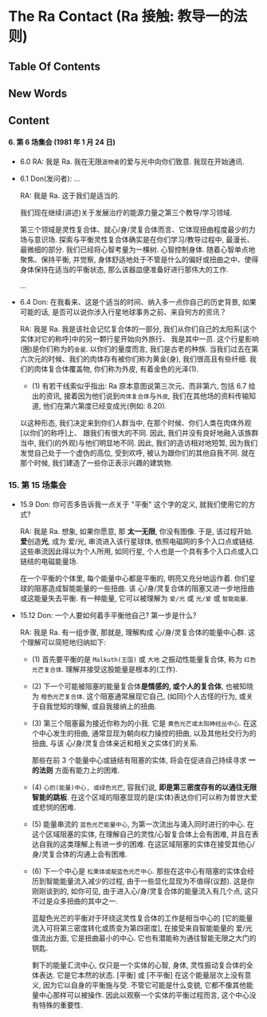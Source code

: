 # The Ra Contact (Ra 接触: 教导一的法则)

## Table Of Contents



## New Words



## Content

#### 6. 第 6 场集会 (1981 年 1 月 24 日)
- 6.0 RA: 我是 Ra. 我在无限`造物者`的爱与光中向你们致意. 我现在开始通讯.

- 6.1 Don(发问者): ...

  RA: 我是 Ra. 这于我们是适当的.
  
  我们现在继续(讲述)关于发展治疗的能源力量之第三个教导/学习领域. 
  
  第三个领域是灵性复合体、就心/身/灵复合体而言、它体现扭曲程度最少的力场与意识场. 
  探索与平衡灵性复合体确实是在你们学习/教导过程中, 最漫长、最微细的部分. 
  我们已经将心智考量为一棵树. 心智控制身体. 随着心智单点地聚焦、保持平衡, 
  并觉察, 身体舒适地处于不管是什么的偏好或扭曲之中、使得身体保持在适当的平衡状态, 
  那么该器皿便准备好进行那伟大的工作. 

  ...
- 6.4 Don: 在我看来、这是个适当的时间、纳入多一点你自己的历史背景, 如果可能的话,
  是否可以说你涉入行星地球事务之前、来自何方的资讯？
  
  RA: 我是 Ra. 我是该社会记忆复合体的一部分,
  我们从你们自己的太阳系[这个实体对它的称呼]中的另一颗行星开始向外旅行、
  我是其中一员. 这个行星影响(圈)是你们称为的`金星`. 以你们的量度而言,
  我们是古老的种族. 当我们过去在第六次元的时候、我们的肉体存有被你们称为黄金(身),
  我们很高且有些纤细. 我们的肉体复合体覆盖物, 你们称为外皮, 有着金色的光泽(1). 
    + (1) 有若干线索似乎指出: Ra 原本意图说第三次元、而非第六,
      包括 6.7 给出的资讯, 接着因为他们说到`肉体复合体`与`外皮`,
      我们在其他场的资料传输知道, 他们在第六第度已经变成光(例如: 8.20). 
  
  以这种形态, 我们决定来到你们人群当中, 在那个时候、你们人类在肉体外观[以你们的称呼]上、
  跟我们有很大的不同. 因此, 我们并没有良好地融入该族群当中,
  我们(的外观)与他们明显地不同. 因此, 我们的造访相对地短暂,
  因为我们发觉自己处于一个虚伪的高位, 受到欢呼, 被认为跟你们的其他自我不同.
  就在那个时候, 我们建造了一些你正表示兴趣的建筑物. 


### 15. 第 15 场集会
- 15.9 Don: 你可否多告诉我一点关于 "平衡" 这个字的定义, 就我们使用它的方式?
  
  RA: 我是 Ra. 想象, 如果你愿意, 那 **太一无限**, 你没有图像. 于是, 该过程开始.
  **爱**创造**光**, 成为 爱/光, 串流进入该行星球体, 依照电磁网的多个入口点或链结.
  这些串流因此得以为个人所用, 如同行星,
  个人也是一个具有多个入口点或入口链结的电磁能量场.

  在一个平衡的个体里, 每个能量中心都是平衡的, 明亮又充分地运作着.
  你们星球的阻塞造成智能能量的一些扭曲.
  该 心/身/灵复合体的阻塞又进一步地扭曲或这能量失去平衡. 有一种能量,
  它可以被理解为 `爱/光` 或 `光/爱` 或 `智能能量`.

- 15.12 Don: 一个人要如何着手平衡他自己? 第一步是什么?
  
  RA: 我是 Ra. 有一组步骤, 那就是, 理解构成 心/身/灵复合体的能量中心群.
  这个理解可以简短地归纳如下:
    + (1) 首先要平衡的是 `Malkuth(王国)` 或 `大地` 之振动性能量复合体,
      称为 `红色光芒复合体`. 理解并接受这股能量是根本的(工作).
    + (2) 下一个可能被阻塞的能量复合体**是情感的, 或个人的复合体**,
      也被知晓为 `橙色光芒复合体`. 这个阻塞通常展现它自己,
      (如同)个人古怪的行为, 或关于自我觉知的理解, 或自我接纳上的扭曲.
    + (3) 第三个阻塞最为接近你称为的小我. 它是 `黄色光芒或太阳神经丛中心`.
      在这个中心发生的扭曲, 通常显现为朝向权力操控的扭曲, 以及其他社交行为的扭曲,
      与该 心/身/灵复合体亲近和相关之实体们的关系.

      那些在前 3 个能量中心或链结有阻塞的实体, 将会在促进自己持续寻求 **一的法则**
      方面有能力上的困难.

    + (4) `心的(能量)中心, 或绿色光芒`, 容我们说,
      **即是第三密度存有的以通往无限智能的跳板**.
      在这个区域的阻塞显现的是(实体)表达你们可以称为普世大爱或悲悯的困难.

    + (5) 能量串流的 `蓝色光芒能量中心`, 为第一次流出与涌入同时进行的中心.
      在这个区域阻塞的实体, 在理解自己的灵性/心智复合体上会有困难,
      并且在表达自我的这类理解上有进一步的困难.
      在这区域阻塞的实体在接受其他心/身/灵复合体的沟通上会有困难.

    + (6) 下一个中心是 `松果体或靛蓝色光芒中心`.
      那些在这中心有阻塞的实体会经历到智能能量流入减少的过程,
      由于一些显化显现为不值得(议题). 这是你刚刚谈到的, 如你可见,
      由于进入心/身/灵复合体的能量流入有几个点, 这只不过是众多扭曲的其中之一.

      蓝靛色光芒的平衡对于环绕这灵性复合体的工作是相当中心的
      [它的能量流入可将第三密度转化或质变为第四密度], 在接受来自智能能量的 爱/光
      值流出方面, 它是扭曲最小的中心. 它也有潜能称为通往智能无限之大门的钥匙.

      剩下的能量汇流中心, 仅只是一个实体的心智, 身体, 灵性振动复合体的全体表达.
      它是它本然的状态. [平衡] 或 [不平衡] 在这个能量层次上没有意义,
      因为它以自身的平衡施与受. 不管它可能是什么变貌,
      它都不像其他能量中心那样可以被操作. 因此以观察一个实体的平衡过程而言,
      这个中心没有特殊的重要性.


